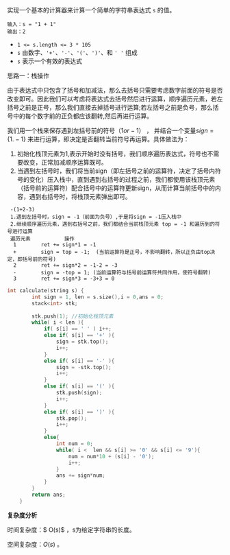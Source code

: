 实现一个基本的计算器来计算一个简单的字符串表达式 `s` 的值。

```
输入：s = "1 + 1"
输出：2
```

- `1 <= s.length <= 3 * 105`
- `s` 由数字、`'+'`、`'-'`、`'('`、`')'`、和 `' '` 组成
- `s` 表示一个有效的表达式



思路一：栈操作

由于表达式中只包含了括号和加减法，那么去括号只需要考虑数字前面的符号是否改变即可。因此我们可以考虑将表达式去括号然后进行运算，顺序遍历元素，若左括号之前是正号，那么我们直接去掉括号进行运算;若左括号之前是负号，那么括号中的每个数字前的正负都应该翻转,然后再进行运算。

我们用一个栈来保存遇到左括号前的符号（$1or-1$） ， 并结合一个变量$sign= \{1.-1\}$  来进行运算，即决定是否翻转当前符号再运算。具体做法为：

1. 初始化栈顶元素为1,表示开始时没有括号，我们顺序遍历表达式，符号也不需要改变，正常加减顺序运算既可。
2. 当遇到左括号时，我们将当前sign（即左括号之前的运算符，决定了括号内符号的变化）压入栈中，直到遇到右括号的过程之前，我们都使用该栈顶元素（括号前的运算符）配合括号中的运算符更新sign，从而计算当前括号中的内容，遇到右括号时，将栈顶元素弹出即可。

```
 -(1+2-3)  
 1.遇到左括号时，sign = -1（前面为负号）,于是将sign = -1压入栈中
 2.继续顺序遍历元素，遇到右括号之前，我们都结合当前栈顶元素 top = -1 和遍历到的符号进行运算
 遍历元素			操作       
  1 	   ret += sign*1 = -1
  +		   sign = top = -1;  (当前运算符是正号，不影响翻转，所以正负由top决定，即括号前的符号)
  2        ret += sign*2 = -1-2 = -3
  - 	   sign = -top = 1;	(当前运算符与括号前运算符共同作用，使符号翻转)
  3		   ret += sign*3 = -3+3 = 0
```



```c++
int calculate(string s) {
        int sign = 1, len = s.size(),i = 0,ans = 0;
        stack<int> stk;
        
        stk.push(1); //初始化栈顶元素
        while( i < len ){
            if( s[i] == ' ' ) i++;
            else if( s[i] == '+' ){
                sign = stk.top();
                i++;
            }
            else if( s[i] == '-' ){
                sign = -stk.top();
                i++;
            }
            else if( s[i] == '(' ){
                stk.push(sign);
                i++;
            }
            else if( s[i] == ')' ){
                stk.pop();
                i++;
            }
            else{
                int num = 0;
                while( i <  len && s[i] >= '0' && s[i] <= '9'){
                    num = num*10 + (s[i] - '0');
                    i++;
                }
                ans += sign*num;
            }
        }
        return ans;
    }
```



<b>复杂度分析</b>

时间复杂度：$ O(s)$ ，s为给定字符串的长度。

空间复杂度：$O(s)$ 。